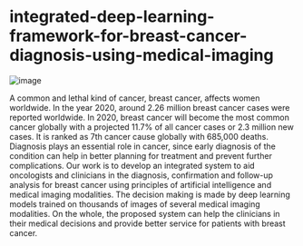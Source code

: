 # integrated-deep-learning-framework-for-breast-cancer-diagnosis-using-medical-imaging

![image](https://user-images.githubusercontent.com/86519397/231738806-8d3ddb17-7c79-4dcd-99df-4099c4a95705.png)

A common and lethal kind of cancer, breast
cancer, affects women worldwide. In the year 2020, around
2.26 million breast cancer cases were reported worldwide. In
2020, breast cancer will become the most common cancer
globally with a projected 11.7% of all cancer cases or 2.3
million new cases. It is ranked as 7th cancer cause globally
with 685,000 deaths. Diagnosis plays an essential role in
cancer, since early diagnosis of the condition can help in
better planning for treatment and prevent further
complications. Our work is to develop an integrated system
to aid oncologists and clinicians in the diagnosis,
confirmation and follow-up analysis for breast cancer using
principles of artificial intelligence and medical imaging
modalities. The decision making is made by deep learning
models trained on thousands of images of several medical
imaging modalities. On the whole, the proposed system can
help the clinicians in their medical decisions and provide
better service for patients with breast cancer.
